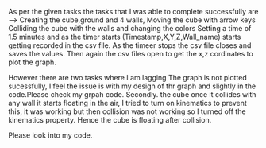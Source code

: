 As per the given tasks the tasks that I was able to complete successfully are -->
Creating the cube,ground and 4 walls,
Moving the cube with arrow keys
Colliding the cube with the walls and changing the colors
Setting a time of 1.5 minutes and as the timer starts (Timestamp,X,Y,Z,Wall_name) starts getting recorded in the csv file.
As the timeer stops the csv file closes and saves the values.
Then again the csv files open to get the x,z cordinates to plot the graph.

However there are two tasks where I am lagging
The graph is not plotted sucessfully, I feel the issue is with my design of thr graph and slightly in the code.Please check my grpah code.
Secondly. the cube once it collides with any wall it starts floating in the air, I tried to turn on kinematics to prevent this, it was working but then collision was not working so I turned off 
the kinematics property. Hence the cube is floating after collision.

Please look into my code. 
